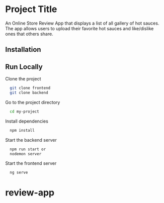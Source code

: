 # Project Title

An Online Store Review App that displays a list of all gallery of hot sauces. The app allows users to upload their favorite hot sauces and like/dislike ones that others share.

## Installation

## Run Locally

Clone the project

```bash
  git clone frontend
  git clone backend
```

Go to the project directory

```bash
  cd my-project
```

Install dependencies

```bash
  npm install
```

Start the backend server

```bash
  npm run start or
  nodemon server
```

Start the frontend server

```bash
  ng serve
```
# review-app
